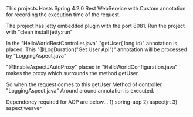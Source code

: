 This projects Hosts Spring 4.2.0 Rest WebService with Custom annotation for recording
the execution time of the request. 

The project has jetty embedded plugin with the port 8081. Run the project with "clean install jetty:run" 

In the "HelloWorldRestController.java" "getUser( long id)" annotation is placed.
This "@LogDuration("Get User Api")" annotation will be processed by "LoggingAspect.java"

"@EnableAspectJAutoProxy" placed in "HelloWorldConfiguration.java" makes the proxy which 
surrounds the method getUser.

So when the request comes to this getUser Method of controller, "LoggingAspect.java" 
Around around annotation is executed. 

Dependency required for AOP are below...
			1) spring-aop
			2) aspectjrt
			3) aspectjweaver

